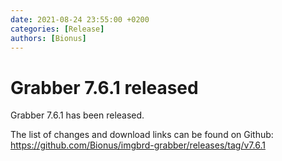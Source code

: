 ```yaml
---
date: 2021-08-24 23:55:00 +0200
categories: [Release]
authors: [Bionus]
---
```



# Grabber 7.6.1 released

Grabber 7.6.1 has been released.

The list of changes and download links can be found on Github:  
<https://github.com/Bionus/imgbrd-grabber/releases/tag/v7.6.1>